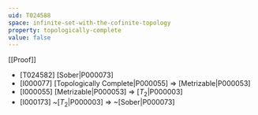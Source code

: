 ```yaml
---
uid: T024588
space: infinite-set-with-the-cofinite-topology
property: topologically-complete
value: false
---
```

[[Proof]]

* [T024582] [Sober|P000073]
* [I000077] [Topologically Complete|P000055] => [Metrizable|P000053]
* [I000055] [Metrizable|P000053] => [$T_2$|P000003]
* [I000173] ~[$T_2$|P000003] => ~[Sober|P000073]

